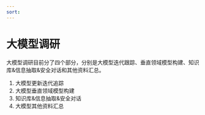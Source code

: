 ```yaml
---
sort:
---
```


# 大模型调研

大模型调研目前分了四个部分，分别是大模型迭代跟踪、垂直领域模型构建、知识库&信息抽取&安全对话和其他资料汇总。

1. 大模型更新迭代追踪
2. 大模型垂直领域模型构建
3. 知识库&信息抽取&安全对话
4. 大模型其他资料汇总